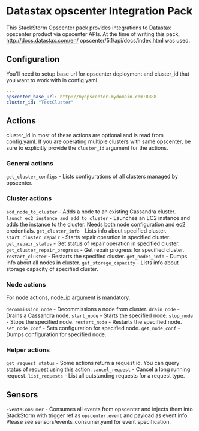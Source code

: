 # Datastax opscenter Integration Pack

This StackStorm Opscenter pack provides integrations to Datastax opscenter product via
opscenter APIs. At the time of writing this pack, http://docs.datastax.com/en/
opscenter/5.1/api/docs/index.html was used.

## Configuration

You'll need to setup base url for opscenter deployment and cluster_id that you want to work with in config.yaml.

```yaml
---
opscenter_base_url: http://myopscenter.mydomain.com:8888
cluster_id: "TestCluster"
```

## Actions

cluster_id in most of these actions are optional and is read from config.yaml. If you are
operating multiple clusters with same opscenter, be sure to explicitly provide the
`cluster_id` argument for the actions.

### General actions
`get_cluster_configs` - Lists configurations of all clusters managed by opscenter.

### Cluster actions

`add_node_to_cluster` - Adds a node to an existing Cassandra cluster.
`launch_ec2_instance_and_add_to_cluster` - Launches an EC2 instance and adds the instance
    to the cluster. Needs both node configuration and ec2 credentials.
`get_cluster_info` - Lists info about specified cluster.
`start_cluster_repair` - Starts repair operation in specified cluster.
`get_repair_status` - Get status of repair operation in specified cluster.
`get_cluster_repair_progress` - Get repair progress for specified cluster.
`restart_cluster` - Restarts the specified cluster.
`get_nodes_info` - Dumps info about all nodes in cluster.
`get_storage_capacity` - Lists info about storage capacity of specified cluster.

### Node actions

For node actions, node_ip argument is mandatory.

`decommission_node` - Decommissions a node from cluster.
`drain_node` - Drains a Cassandra node.
`start_node` - Starts the specified node.
`stop_node` - Stops the specified node.
`restart_node` - Restarts the specified node.
`set_node_conf` - Sets configuration for specified node.
`get_node_conf` - Dumps configuration for specified node.


### Helper actions

`get_request_status` - Some actions return a request id. You can query
    status of request using this action.
`cancel_request` - Cancel a long running request.
`list_requests` - List all outstanding requests for a request type.

## Sensors

`EventsConsumer` - Consumes all events from opscenter and injects them into StackStorm
    with trigger ref as `opscenter.event` and payload as event info. Please see sensors/events_consumer.yaml for event specification.
